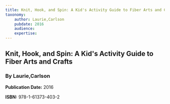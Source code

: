 ```yaml
---
title: Knit, Hook, and Spin: A Kid's Activity Guide to Fiber Arts and Crafts
taxonomy:
	author: Laurie,Carlson
	pubdate: 2016
	audience: 
	expertise: 
---
```

## Knit, Hook, and Spin: A Kid's Activity Guide to Fiber Arts and Crafts
### By Laurie,Carlson

**Publication Date:** 2016

**ISBN:** 978-1-61373-403-2